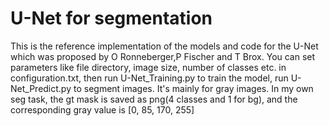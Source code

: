 # U-Net for segmentation
This is the reference implementation of the models and code for the U-Net which was proposed by O Ronneberger,P Fischer and T Brox.
You can set parameters like file directory, image size, number of classes etc. in configuration.txt, then run U-Net_Training.py to train the model, run U-Net_Predict.py to segment images.
It's mainly for gray images. In my own seg task, the gt mask is saved as png(4 classes and 1 for bg), and the corresponding gray value is [0, 85, 170, 255]
